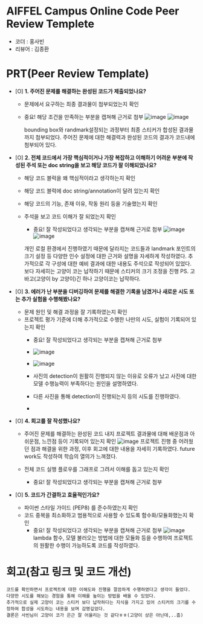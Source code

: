 # AIFFEL Campus Online Code Peer Review Templete
- 코더 : 홍사빈
- 리뷰어 : 김종환


# PRT(Peer Review Template)
- [O]  **1. 주어진 문제를 해결하는 완성된 코드가 제출되었나요?**
    - 문제에서 요구하는 최종 결과물이 첨부되었는지 확인
    - 중요! 해당 조건을 만족하는 부분을 캡쳐해 근거로 첨부
        ![image](https://github.com/user-attachments/assets/99feab92-e09c-426c-a566-2b579fa8d47e)
        ![image](https://github.com/user-attachments/assets/037c2e80-3eb5-464f-a496-9176d31fcbab)

      bounding box와 randmark설정되는 과정부터 최종 스티커가 합성된 결과물까지 첨부되었다.
        주어진 문제에 대한 해결력과 완성된 코드의 결과가 코드내에 첨부되어 있다.
      
- [O]  **2. 전체 코드에서 가장 핵심적이거나 가장 복잡하고 이해하기 어려운 부분에 작성된 
주석 또는 doc string을 보고 해당 코드가 잘 이해되었나요?**
    - 해당 코드 블럭을 왜 핵심적이라고 생각하는지 확인
    - 해당 코드 블럭에 doc string/annotation이 달려 있는지 확인
    - 해당 코드의 기능, 존재 이유, 작동 원리 등을 기술했는지 확인
    - 주석을 보고 코드 이해가 잘 되었는지 확인
        - 중요! 잘 작성되었다고 생각되는 부분을 캡쳐해 근거로 첨부
          ![image](https://github.com/user-attachments/assets/10215250-3018-4961-94ca-f5004434b1a6)
          ![image](https://github.com/user-attachments/assets/566dedbd-32d3-49e1-9cd1-947a5a92a246)
          
        개인 로컬 환경에서 진행하였기 때문에 달라지는 코드들과 landmark 포인트의 크기 설정 등 다양한 인수 설정에 대한 근거와 설명을 자세하게 작성하였다.
          추가적으로 각 구성에 대한 예비 결과에 대한 내용도 주석으로 작성되어 있었다. 보다 자세히는 고양이 코는 납작하기 때문에 스티커의 크기 조정을 진행 
        PS. 고바고(고양이 by 고양이)긴 하나 고양이코는 납작하다.
- [O]  **3. 에러가 난 부분을 디버깅하여 문제를 해결한 기록을 남겼거나
새로운 시도 또는 추가 실험을 수행해봤나요?**
    - 문제 원인 및 해결 과정을 잘 기록하였는지 확인
    - 프로젝트 평가 기준에 더해 추가적으로 수행한 나만의 시도, 
    실험이 기록되어 있는지 확인
        - 중요! 잘 작성되었다고 생각되는 부분을 캡쳐해 근거로 첨부
        - ![image](https://github.com/user-attachments/assets/935b72f1-1927-486d-a0db-d1f185e97fe1)
        - ![image](https://github.com/user-attachments/assets/eeb0306d-49cd-479f-ac36-39e05d0345d2)

        - 사진의 detection이 원활히 진행되지 않는 이유로 오류가 났고 사진에 대한 모델 수행능력이 부족하다는 원인을 설명하였다.
        - 다른 사진을 통해 detection이 진행되는지 등의 시도를 진행하였다.
        - 

        
- [O]  **4. 회고를 잘 작성했나요?**
    - 주어진 문제를 해결하는 완성된 코드 내지 프로젝트 결과물에 대해
    배운점과 아쉬운점, 느낀점 등이 기록되어 있는지 확인
    ![image](https://github.com/user-attachments/assets/1369d9d2-2247-4059-b4e6-290eaa4b9a3f)
    프로젝트 진행 중 어려웠던 점과 해결을 위한 과정, 이후 회고에 대한 내용을 자세히 기록하였다. future work도 작성하여 학습의 열의가 느껴졌다.

    - 전체 코드 실행 플로우를 그래프로 그려서 이해를 돕고 있는지 확인
        - 중요! 잘 작성되었다고 생각되는 부분을 캡쳐해 근거로 첨부
        
- [O]  **5. 코드가 간결하고 효율적인가요?**
    - 파이썬 스타일 가이드 (PEP8) 를 준수하였는지 확인
    - 코드 중복을 최소화하고 범용적으로 사용할 수 있도록 함수화/모듈화했는지 확인
        - 중요! 잘 작성되었다고 생각되는 부분을 캡쳐해 근거로 첨부
      ![image](https://github.com/user-attachments/assets/a5a53edd-e062-4cfd-bb2e-addaa6dde7cd)
    lambda 함수, 모델 불러오는 방법에 대한 모듈화 등을 수행하여 프로젝트의 원활한 수행이 가능하도록 코드를 작성하였다. 



# 회고(참고 링크 및 코드 개선)
```
코드를 확인하면서 프로젝트에 대한 이해도와 진행을 깔끔하게 수행하였다고 생각이 들었다. 다양한 시도를 해보는 경험을 통해 이해를 높이는 방법을 배울 수 있었다.
추가적으로 실제 고양이 코는 스티커 보다 납작하다는 지식을 가지고 있어 스티커의 크기를 수정하여 합성을 시도하는 내용을 보며 감명깊었다.
결론은 사빈님이 고양이 코가 은근 잘 어울리는 것 같다ㅎㅎ(고양이 상은 아닌데,..흠)
```

